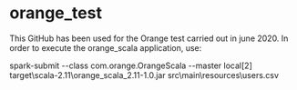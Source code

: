 # orange_test

This GitHub has been used for the Orange test carried out in june 2020.
In order to execute the orange_scala application, use:

spark-submit --class com.orange.OrangeScala --master local[2] target\scala-2.11\orange_scala_2.11-1.0.jar src\main\resources\users.csv
